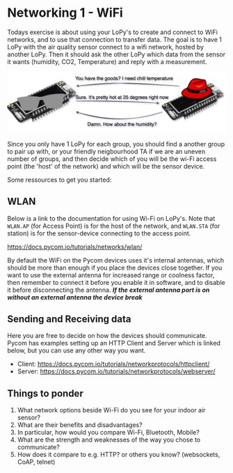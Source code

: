 # Networking 1 - WiFi

Todays exercise is about using your LoPy's to create and connect to WiFi networks, and to use that connection to transfer data. 
The goal is to have 1 LoPy with the air quality sensor connect to a wifi network, hosted by another LoPy.
Then it should ask the other LoPy which data from the sensor it wants (humidity, CO2, Temperature) and reply with a measurement.

![](./overview.png)

Since you only have 1 LoPy for each group, you should find a another group to pair up with, or your friendly neigbourhood TA if we are an uneven number of groups, and then decide which of you will be the wi-Fi access point (the 'host' of the network) and which will be the sensor device. 

Some ressources to get you started:

## WLAN
Below is a link to the documentation for using Wi-Fi on LoPy's. Note that `WLAN.AP` (for Access Point) is for the host of the network, and `WLAN.STA` (for station) is for the sensor-device connecting to the access point.

https://docs.pycom.io/tutorials/networks/wlan/

By default the WiFi on the Pycom devices uses it's internal antennas, which should be more than enough if you place the devices close together. If you want to use the external antenna for increased range or coolness factor, then remember to connect it before you enable it in software, and to disable it before disconnecting the antenna. ***If the external antenna port is on without an external antenna the device break***

## Sending and Receiving data
Here you are free to decide on how the devices should communicate. 
Pycom has examples setting up an HTTP Client and Server which is linked below, but you can use any other way you want.

- Client: https://docs.pycom.io/tutorials/networkprotocols/httpclient/
- Server: https://docs.pycom.io/tutorials/networkprotocols/webserver/


## Things to ponder

1. What network options beside Wi-Fi do you see for your indoor air sensor?
2. What are their benefits and disadvantages?
3. In particular, how would you compare Wi-Fi, Bluetooth, Mobile?
4. What are the strength and weaknesses of the way you chose to communicate?
5. How does it compare to e.g. HTTP? or others you know? (websockets, CoAP, telnet)

